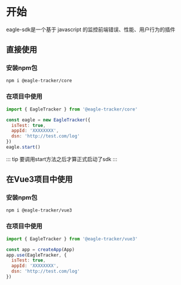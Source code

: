 # 开始
eagle-sdk是一个基于 javascript 的监控前端错误、性能、用户行为的插件

## 直接使用

### 安装npm包
```bash
npm i @eagle-tracker/core
```

### 在项目中使用
```javascript
import { EagleTracker } from '@eagle-tracker/core'

const eagle = new EagleTracker({
  isTest: true,
  appId: 'XXXXXXXX',
  dsn: 'http://test.com/log'
})
eagle.start()
```
::: tip
要调用start方法之后才算正式启动了sdk
::: 

## 在Vue3项目中使用

### 安装npm包
```bash
npm i @eagle-tracker/vue3
```

### 在项目中使用
```javascript
import { EagleTracker } from '@eagle-tracker/vue3'

const app = createApp(App)
app.use(EagleTracker, {
  isTest: true,
  appId: 'XXXXXXXX',
  dsn: 'http://test.com/log'
})
```
